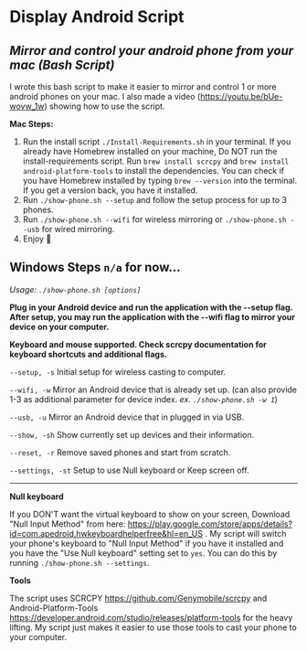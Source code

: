 # Display Android Script
*Mirror and control your android phone from your mac (Bash Script)*
---

I wrote this bash script to make it easier to mirror and control 1 or more android phones on your mac. I also made a video (https://youtu.be/bUe-wovw_1w) showing how to use the script.

**Mac Steps:**
1. Run the install script `./Install-Requirements.sh` in your terminal. If you already have Homebrew installed on your machine, Do NOT run the install-requirements script. Run `brew install scrcpy` and `brew install android-platform-tools` to install the dependencies. You can check if you have Homebrew installed by typing `brew --version` into the terminal. If you get a version back, you have it installed.
2. Run `./show-phone.sh --setup` and follow the setup process for up to 3 phones.
3. Run `./show-phone.sh --wifi` for wireless mirroring or `./show-phone.sh --usb` for wired mirroring.
4. Enjoy 🤙️

**Windows Steps**
`n/a` for now...
---

*Usage: `./show-phone.sh [options]`*

**Plug in your Android device and run the application with the --setup flag.**
**After setup, you may run the application with the --wifi flag to mirror your device on your computer.**

**Keyboard and mouse supported. Check scrcpy documentation for keyboard shortcuts and additional flags.**

`--setup, -s`
        Initial setup for wireless casting to computer.

`--wifi, -w`
        Mirror an Android device that is already set up. (can also provide 1-3 as additional parameter for device index. *ex. `./show-phone.sh -w 1`*)

`--usb, -u`
        Mirror an Android device that in plugged in via USB.
 
`--show, -sh`
        Show currently set up devices and their information.
 
`--reset, -r`
        Remove saved phones and start from scratch.

`--settings, -st`
        Setup to use Null keyboard or Keep screen off.

---

**Null keyboard**

If you DON'T want the virtual keyboard to show on your screen, Download "Null Input Method" from here: https://play.google.com/store/apps/details?id=com.apedroid.hwkeyboardhelperfree&hl=en_US . My script will switch your phone's keyboard to "Null Input Method" if you have it installed and you have the "Use Null keyboard" setting set to `yes`. You can do this by running `./show-phone.sh --settings`.

**Tools**

The script uses SCRCPY https://github.com/Genymobile/scrcpy and Android-Platform-Tools https://developer.android.com/studio/releases/platform-tools for the heavy lifting. My script just makes it easier to use those tools to cast your phone to your computer.
